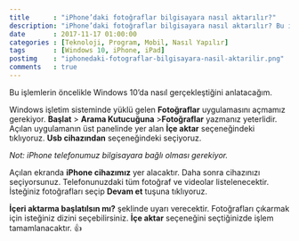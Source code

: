 ```yaml
---
title      : "iPhone’daki fotoğraflar bilgisayara nasıl aktarılır?"
description: "iPhone’daki fotoğraflar bilgisayara nasıl aktarılır? Bu işlemlerin öncelikle Windows 10’da nasıl gerçekleştiğini anlatacağım."
date       : 2017-11-17 01:00:00
categories : [Teknoloji, Program, Mobil, Nasıl Yapılır]
tags       : [Windows 10, iPhone, iPad]
postimg    : "iphonedaki-fotograflar-bilgisayara-nasil-aktarilir.png"
comments   : true
---
```


Bu işlemlerin öncelikle Windows 10’da nasıl gerçekleştiğini anlatacağım.

Windows işletim sisteminde yüklü gelen  **Fotoğraflar** uygulamasını açmamız gerekiyor. **Başlat** > **Arama Kutucuğuna** >**Fotoğraflar** yazmanız  yeterlidir.  Açılan uygulamanın üst panelinde yer alan **İçe aktar** seçeneğindeki tıklıyoruz.  **Usb cihazından** seçeneğindeki seçiyoruz. 

*Not: iPhone telefonumuz bilgisayara bağlı olması gerekiyor.*

Açılan ekranda **iPhone cihazımız** yer alacaktır. Daha sonra cihazınızı seçiyorsunuz. Telefonunuzdaki tüm fotoğraf ve videolar listelenecektir. İsteğiniz fotoğrafları seçip **Devam et** tuşuna tıklıyoruz. 

**İçeri aktarma başlatılsın mı?** şeklinde uyarı verecektir. Fotoğrafları çıkarmak için isteğiniz dizini seçebilirsiniz. **İçe aktar** seçeneğini seçtiğinizde işlem tamamlanacaktır. 👍